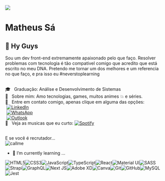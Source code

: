<img width="auto" src="https://github.com/SaMatheus/Logo/blob/master/logomarca.png">

# Matheus Sá

## 👋 Hy Guys
Sou um dev front-end extremamente apaixonado pelo que faço. 
Resolver problemas com tecnologia é tão compativel comigo que acredito que está escrito no meu DNA.
Pretendo me tornar um dos melhores e um referencia no que faço, e pra isso eu #neverstoplearning

<br/> :mortar_board: &nbsp; Graduação: Análise e Desenvolvimento de Sistemas
<br/> 💬  &nbsp; Sobre mim: Amo tecnologias, games, muitos animes :boom: e séries.
<br/> :email: &nbsp; Entre em contato comigo, apenas clique em alguma das opções:
<br/>&nbsp;<a href="https://www.linkedin.com/in/matheus-f-4a5732b4/"><img alt="LinkedIn" src="https://img.shields.io/badge/linkedin%20-%230077B5.svg?&style=for-the-badge&logo=linkedin&logoColor=white"/></a>
<br/>&nbsp;<a href="https://api.whatsapp.com/send?phone=5511985374474&text=Oi%2C%20amei%20seu%20site!"><img alt="WhatsApp" src="https://img.shields.io/badge/WhatsApp-25D366?style=for-the-badge&logo=whatsapp&logoColor=white"/></a>
<br/>&nbsp;<a href="mailto:matheus.sa.alves@outlook.com"><img alt="Outlook" src="https://img.shields.io/badge/Microsoft_Outlook-0078D4?style=for-the-badge&logo=microsoft-outlook&logoColor=white" /></a>
<br/> :musical_note: &nbsp; Veja as musicas que eu curto: <a href=" https://open.spotify.com/user/matheus.sa.alves"><img alt="Spotify" src="https://img.shields.io/badge/Spotify-1ED760?style=for-the-badge&logo=spotify&logoColor=white" /> </a>

<br/> E se você é recrutador...
<br/>![callme](https://github.com/SaMatheus/gif-callme/blob/master/callme.gif)

- 🌱 I’m currently learning ...

<img alt="HTML5" src="https://img.shields.io/badge/html5%20-%23E34F26.svg?&style=for-the-badge&logo=html5&logoColor=white"/><img alt="CSS3" src="https://img.shields.io/badge/css3%20-%231572B6.svg?&style=for-the-badge&logo=css3&logoColor=white"/><img alt="JavaScript" src="https://img.shields.io/badge/javascript%20-%23323330.svg?&style=for-the-badge&logo=javascript&logoColor=%23F7DF1E"/><img alt="TypeScript" src="https://img.shields.io/badge/typescript%20-%23007ACC.svg?&style=for-the-badge&logo=typescript&logoColor=white"/><img alt="React" src="https://img.shields.io/badge/react%20-%2320232a.svg?&style=for-the-badge&logo=react&logoColor=%2361DAFB"/><img alt="Material UI" src="https://img.shields.io/badge/material%20ui%20-%230081CB.svg?&style=for-the-badge&logo=material-ui&logoColor=white"/><img alt="SASS" src="https://img.shields.io/badge/SASS%20-hotpink.svg?&style=for-the-badge&logo=SASS&logoColor=white"/><img alt="Strapi" src="https://img.shields.io/badge/strapi%20-%232E7EEA.svg?&style=for-the-badge&logo=strapi&logoColor=white" /><img alt="GraphQL" src="https://img.shields.io/badge/-GraphQL-E10098?style=for-the-badge&logo=graphql"/><img alt="Next JS" src="https://img.shields.io/badge/next%20js%20-%23000000.svg?&style=for-the-badge&logo=next.js&logoColor=white"/><img alt="Adobe XD" src="https://img.shields.io/badge/adobe%20xd%20-%23FF26BE.svg?&style=for-the-badge&logo=adobe%20xd&logoColor=white"/><img alt="Canva" src="https://img.shields.io/badge/Canva%20-%2300C4CC.svg?&style=for-the-badge&logo=Canva&logoColor=white"/><img alt="Git" src="https://img.shields.io/badge/git%20-%23F05033.svg?&style=for-the-badge&logo=git&logoColor=white"/><img alt="GitHub" src="https://img.shields.io/badge/github%20-%23121011.svg?&style=for-the-badge&logo=github&logoColor=white"/><img alt="MySQL" src="https://img.shields.io/badge/mysql-%2300f.svg?&style=for-the-badge&logo=mysql&logoColor=white"/><img alt="Jest" src="https://img.shields.io/badge/-jest-%23C21325?&style=for-the-badge&logo=jest&logoColor=white"/>
